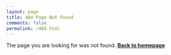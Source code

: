 ```yaml
---
layout: page
title: 404 Page Not Found
comments: false
permalink: /404.html
---
```


The page you are looking for was not found. **[Back to homepage](https://tsukie.com)**
